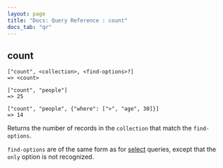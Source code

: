 ```yaml
---
layout: page
title: "Docs: Query Reference : count"
docs_tab: "qr"
---
```


count
-----

    ["count", <collection>, <find-options>?]
    => <count>
    
    ["count", "people"]
    => 25
    
    ["count", "people", {"where": [">", "age", 30]}]
    => 14

Returns the number of records in the `collection` that match the `find-options`. 

`find-options` are of the same form as for [select](/docs/queries/select.html) queries, except that the `only` option is not recognized.
